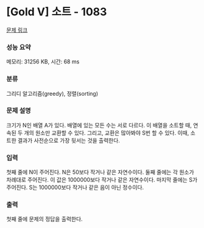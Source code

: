 # [Gold V] 소트 - 1083 

[문제 링크](https://www.acmicpc.net/problem/1083) 

### 성능 요약

메모리: 31256 KB, 시간: 68 ms

### 분류

그리디 알고리즘(greedy), 정렬(sorting)

### 문제 설명

<p>크기가 N인 배열 A가 있다. 배열에 있는 모든 수는 서로 다르다. 이 배열을 소트할 때, 연속된 두 개의 원소만 교환할 수 있다. 그리고, 교환은 많아봐야 S번 할 수 있다. 이때, 소트한 결과가 사전순으로 가장 뒷서는 것을 출력한다.</p>

### 입력 

 <p>첫째 줄에 N이 주어진다. N은 50보다 작거나 같은 자연수이다. 둘째 줄에는 각 원소가 차례대로 주어진다. 이 값은 1000000보다 작거나 같은 자연수이다. 마지막 줄에는 S가 주어진다. S는 1000000보다 작거나 같은 음이 아닌 정수이다.</p>

### 출력 

 <p>첫째 줄에 문제의 정답을 출력한다.</p>

